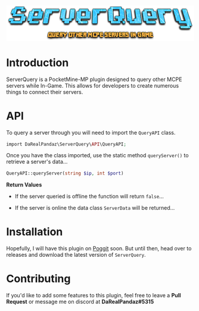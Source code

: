 ![serverquery](.github/images/ServerQuery.png)

# Introduction

ServerQuery is a PocketMine-MP plugin designed to query other MCPE servers while In-Game. This allows for developers to create numerous things to connect their servers.

# API

To query a server through you will need to import the `QueryAPI` class.
```php
import DaRealPandaz\ServerQuery\API\QueryAPI;
```

Once you have the class imported, use the static method `queryServer()` to retrieve a server's data...

```php
QueryAPI::queryServer(string $ip, int $port)
```

<b>Return Values</b>
 - If the server queried is offline the function will return `false`...
 
 - If the server is online the data class `ServerData` will be returned...
 
# Installation

Hopefully, I will have this plugin on <a href="https://poggit.pmmp.io">Poggit</a> soon. But until then, head over to <a>releases</a> and download the latest version of `ServerQuery`.

# Contributing

If you'd like to add some features to this plugin, feel free to leave a <b>Pull Request</b> or message me on discord at <b>DaRealPandaz#5315</b>
